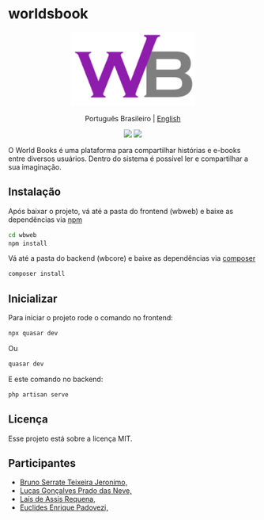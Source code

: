 # worldsbook

<div align="center">
	<img src="https://raw.githubusercontent.com/brunoserrate/worldsbook/main/wbweb/public/icons/wb_icon_alter.png" width="50%" alt="logo">
</div>

<p align="center">
  <span>Português Brasileiro</span> |
  <a href="./lang/english/README.md">English</a>
</p>

<div align="center">
	<img src="https://img.shields.io/packagist/php-v/laravel/laravel?logo=laravel&logoColor=white">
	<img src="https://img.shields.io/badge/quasar-v1.18.10-blue">
</div>

O World Books é uma plataforma para compartilhar histórias e e-books entre diversos usuários.
Dentro do sistema é possível ler e compartilhar a sua imaginação.

## Instalação

Após baixar o projeto, vá até a pasta do frontend (wbweb) e baixe as dependências via [npm](https://www.npmjs.com/)

```sh
cd wbweb
npm install
```

Vá até a pasta do backend (wbcore) e baixe as dependências via [composer](https://getcomposer.org/download/)
```sh
composer install
```

## Inicializar

Para iniciar o projeto rode o comando no frontend:
```sh
npx quasar dev
```
Ou
```sh
quasar dev
```

E este comando no backend:
```sh
php artisan serve
```

## Licença

Esse projeto está sobre a licença MIT.

## Participantes

- [Bruno Serrate Teixeira Jeronimo,](https://github.com/brunoserrate)
- [Lucas Gonçalves Prado das Neve,](https://github.com/Lucas1726)
- [Laís de Assis Requena,](https://github.com/LAISRCROFT)
- [Euclides Enrique Padovezi,](https://github.com/Rickkrause13)
